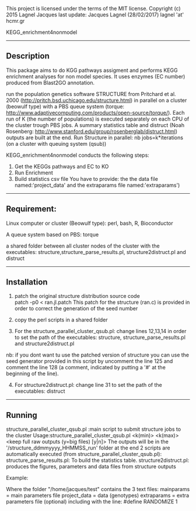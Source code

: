 This project is licensed under the terms of the MIT license.
Copyright (c) 2015 Lagnel Jacques
last update: Jacques Lagnel (28/02/2017) lagnel 'at' hcmr.gr

KEGG_enrichment4nonmodel

------------
Description
------------
This package aims to do KGG pathways assigment and performs KEGG enrichment analyses for non model species.
It uses enzymes (EC number) produced from Blast2GO annotation.


 run the population genetics software STRUCTURE from Pritchard et al. 2000 (http://pritch.bsd.uchicago.edu/structure.html) in parallel on a cluster (beowulf type) with a PBS queue system (torque: http://www.adaptivecomputing.com/products/open-source/torque/). Each run of K (the number of populations) is executed separately on each CPU of the cluster trough PBS jobs.
A summary statistics table and distruct (Noah Rosenberg: http://www.stanford.edu/group/rosenberglab/distruct.html) outputs are built at the end.
Run Structure in parallel: nb jobs=k*iterations (on a cluster with queuing system (qsub))

KEGG_enrichment4nonmodel conducts the following steps:
1) Get the KEGGs pathways and EC to KO
2) Run Enrichment
3) Build statistics csv file
You have to provide:
the 
the data file named:'project_data'
and the extraparams file named:'extraparams')


-----------------
Requirement:
-----------------
Linux computer or cluster (Beowulf type): perl, bash, R, Bioconductor 

A queue system based on PBS: torque

a shared folder between all cluster nodes of the cluster with the executables:
structure,structure_parse_results.pl, structure2distruct.pl and distruct

----------------
Installation
----------------
1) patch the original structure distribution source code   
patch -p0 < ran.jl.patch
This patch for the structure (ran.c) is provided in order to correct the generation of the seed number

2) copy the perl scripts in a shared folder

3) For the structure_parallel_cluster_qsub.pl:
change lines 12,13,14 in order to set the path of the executables: structure, structure_parse_results.pl and structure2distruct.pl

nb: if you dont want tu use the patched version of structure you can use the seed generator provided in this script by uncomment the line 125 and comment the line 128 (a comment, indicated by putting a '#' at the beginning of the line).

4) For structure2distruct.pl:
change line 31 to set the path of the executables: distruct



---------------
Running
---------------

structure_parallel_cluster_qsub.pl :main script to submit structure jobs to the cluster
Usage:structure_parallel_cluster_qsub.pl <k(min)> <k(max)> <nb of runs>  <keep full raw outputs (y=big files) [y|n]> <Full path of mainparameters and data>
The outputs will be in the '<Full path of mainparameters and data>/structure_ddmmyyyy_HHMMSS_run' folder
at the end 2 scripts are automatically executed (from structure_parallel_cluster_qsub.pl):
structure_parse_results.pl: To build the statistics table.
structure2distruct.pl: produces the figures, parameters and data files from structure outputs

Example:

Where the folder "/home/jacques/test" contains the 3 text files: 
mainparams = main parameters file
project_data = data (genotypes)
extraparams = extra parameters file (optional)
including with the line:
#define RANDOMIZE 1

